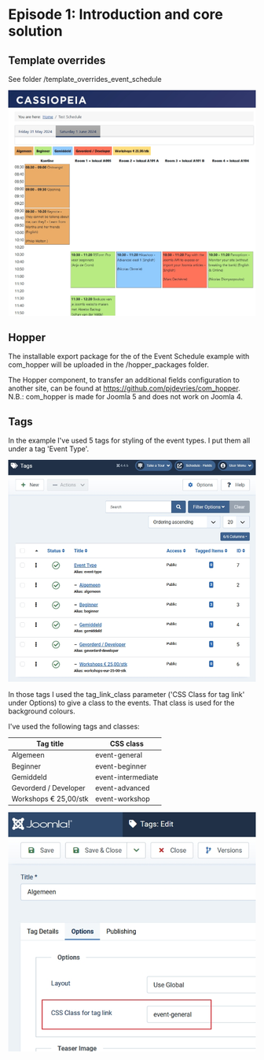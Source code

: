 # Episode 1: Introduction and core solution

## Template overrides
See folder /template_overrides_event_schedule

![screenshot of override with some values](images/eventschedule-screenshot2024-07-19.jpg)
## Hopper
The installable export package for the of the Event Schedule example with com_hopper will be uploaded in the /hopper_packages folder.

The Hopper component, to transfer an additional fields configuration to another site, can be found at https://github.com/pjdevries/com_hopper.
N.B.: com_hopper is made for Joomla 5 and does not work on Joomla 4.
## Tags
In the example I've used 5 tags for styling of the event types. I put them all under a tag 'Event Type'.

![tags](images/tags.jpg)

In those tags I used the tag_link_class parameter ('CSS Class for tag link' under Options) to give a class to the events. That class is used for the background colours.

I've used the following tags and classes:

| Tag title             | CSS class          |
|-----------------------|--------------------|
| Algemeen              | event-general      |
| Beginner              | event-beginner     |
| Gemiddeld             | event-intermediate |
| Gevorderd / Developer | event-advanced     |
| Workshops € 25,00/stk | event-workshop     |



![tags css class](images/tags-css-class.jpg)
